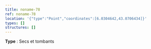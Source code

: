 ```yaml
---
title: noname-78
ref: noname-78
location: '{"type":"Point","coordinates":[6.0304642,43.0706434]}'
types: []
structures: []
---
```


**Type** : Secs et tombants  

